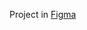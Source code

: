 Project in [Figma](https://www.figma.com/file/0On9UfpI15K8wpF6VZRoZK/Explorer-Stage-03-Projeto-01-(Copy)?type=design&node-id=0-1&mode=design&t=QM1GQSYw43j380YF-0)

